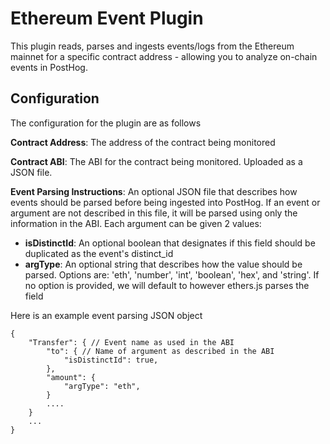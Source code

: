 # Ethereum Event Plugin

This plugin reads, parses and ingests events/logs from the Ethereum mainnet for a specific contract address - allowing you to analyze on-chain events in PostHog.

## Configuration

The configuration for the plugin are as follows

**Contract Address**: The address of the contract being monitored

**Contract ABI**: The ABI for the contract being monitored. Uploaded as a JSON file.

**Event Parsing Instructions**: An optional JSON file that describes how events should be parsed before being ingested into PostHog. If an event or argument are not described in this file, it will be parsed using only the information in the ABI. Each argument can be given 2 values:

-   **isDistinctId**: An optional boolean that designates if this field should be duplicated as the event's distinct_id
-   **argType**: An optional string that describes how the value should be parsed. Options are: 'eth', 'number', 'int', 'boolean', 'hex', and 'string'. If no option is provided, we will default to however ethers.js parses the field

Here is an example event parsing JSON object

```
{
    "Transfer": { // Event name as used in the ABI
        "to": { // Name of argument as described in the ABI
            "isDistinctId": true,
        },
        "amount": {
            "argType": "eth",
        }
        ....
    }
    ...
}
```
